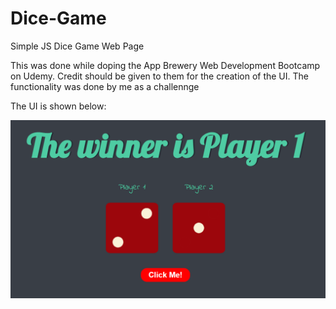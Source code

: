 # Dice-Game
Simple JS Dice Game Web Page

This was done while doping the App Brewery Web Development Bootcamp on Udemy. Credit should be given to them for the creation of the UI. The functionality was done by me as a challennge

The UI is shown below:

![alt text](https://github.com/mbasacokile7/Dice-Game/blob/master/Game-UI.PNG)
